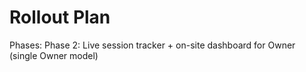# Rollout Plan

 Phases:
  Phase 2: Live session tracker + on-site dashboard for Owner (single Owner model)
